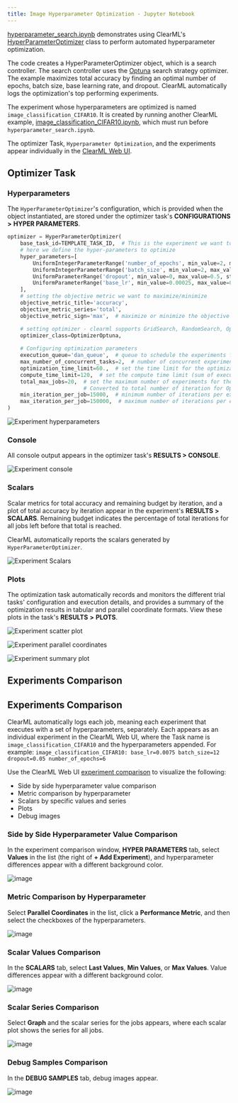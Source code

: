 ```yaml
---
title: Image Hyperparameter Optimization - Jupyter Notebook
---
```


[hyperparameter_search.ipynb](https://github.com/allegroai/clearml/blob/master/examples/frameworks/pytorch/notebooks/image/hyperparameter_search.ipynb) 
demonstrates using ClearML's [HyperParameterOptimizer](../../../../../references/sdk/hpo_optimization_hyperparameteroptimizer.md)
class to perform automated hyperparameter optimization. 

The code creates a HyperParameterOptimizer object, which is a search controller. The search controller uses the
[Optuna](../../../../../references/sdk/hpo_optuna_optuna_optimizeroptuna.md) search strategy optimizer. 
The example maximizes total accuracy by finding an optimal number of epochs, batch size, base learning rate, and dropout. ClearML 
automatically logs the optimization's top performing experiments.

The experiment whose hyperparameters are optimized is named `image_classification_CIFAR10`. It is created by running another 
ClearML example, [image_classification_CIFAR10.ipynb](https://github.com/allegroai/clearml/blob/master/examples/frameworks/pytorch/notebooks/image/image_classification_CIFAR10.ipynb), 
which must run before `hyperparameter_search.ipynb`.

The optimizer Task, `Hyperparameter Optimization`, and the experiments appear individually in the [ClearML Web UI](../../../../../webapp/webapp_overview.md).

## Optimizer Task

### Hyperparameters

The `HyperParameterOptimizer`'s configuration, which is provided when the object instantiated, are stored under the 
optimizer task's **CONFIGURATIONS** **>** **HYPER PARAMETERS**.

```python
optimizer = HyperParameterOptimizer(
    base_task_id=TEMPLATE_TASK_ID,  # This is the experiment we want to optimize
    # here we define the hyper-parameters to optimize
    hyper_parameters=[
        UniformIntegerParameterRange('number_of_epochs', min_value=2, max_value=12, step_size=2),
        UniformIntegerParameterRange('batch_size', min_value=2, max_value=16, step_size=2),
        UniformParameterRange('dropout', min_value=0, max_value=0.5, step_size=0.05),
        UniformParameterRange('base_lr', min_value=0.00025, max_value=0.01, step_size=0.00025),
    ],
    # setting the objective metric we want to maximize/minimize
    objective_metric_title='accuracy',
    objective_metric_series='total',
    objective_metric_sign='max',  # maximize or minimize the objective metric

    # setting optimizer - clearml supports GridSearch, RandomSearch, OptimizerBOHB and OptimizerOptuna
    optimizer_class=OptimizerOptuna,
    
    # Configuring optimization parameters
    execution_queue='dan_queue',  # queue to schedule the experiments for execution
    max_number_of_concurrent_tasks=2,  # number of concurrent experiments
    optimization_time_limit=60.,  # set the time limit for the optimization process
    compute_time_limit=120,  # set the compute time limit (sum of execution time on all machines)
    total_max_jobs=20,  # set the maximum number of experiments for the optimization. 
                        # Converted to total number of iteration for OptimizerBOHB
    min_iteration_per_job=15000,  # minimum number of iterations per experiment, till early stopping
    max_iteration_per_job=150000,  # maximum number of iterations per experiment
)
```

![Experiment hyperparameters](../../../../../img/examples_hyperparameter_search_01.png)

### Console

All console output appears in the optimizer task's **RESULTS > CONSOLE**.

![Experiment console](../../../../../img/examples_hyperparameter_search_03.png)

### Scalars

Scalar metrics for total accuracy and remaining budget by iteration, and a plot of total accuracy by iteration appear in the 
experiment's **RESULTS** **>** **SCALARS**. Remaining budget indicates the percentage of total iterations for all jobs left before that total is reached.

ClearML automatically reports the scalars generated by `HyperParameterOptimizer`.

![Experiment Scalars](../../../../../img/examples_hyperparameter_search_04.png)

### Plots

The optimization task automatically records and monitors the different trial tasks' configuration and execution details, and 
provides a summary of the optimization results in tabular and parallel coordinate formats. View these plots in the task's **RESULTS** **>** 
**PLOTS**. 

![Experiment scatter plot](../../../../../img/examples_hyperparameter_search_05.png)

![Experiment parallel coordinates](../../../../../img/examples_hyperparameter_search_02a.png)

![Experiment summary plot](../../../../../img/examples_hyperparameter_search_02b.png)


## Experiments Comparison

## Experiments Comparison

ClearML automatically logs each job, meaning each experiment that executes with a set of hyperparameters, separately. Each appears as an individual experiment in the ClearML Web UI, where the Task name is `image_classification_CIFAR10` and the hyperparameters appended.
For example: `image_classification_CIFAR10: base_lr=0.0075 batch_size=12 dropout=0.05 number_of_epochs=6`

Use the ClearML Web UI [experiment comparison](../../../../../webapp/webapp_exp_comparing.md) to visualize the following:

* Side by side hyperparameter value comparison
* Metric comparison by hyperparameter
* Scalars by specific values and series
* Plots
* Debug images

### Side by Side Hyperparameter Value Comparison

In the experiment comparison window, **HYPER PARAMETERS** tab, select **Values** in the list (the right of **+ Add Experiment**), and hyperparameter differences appear with a different background color.

![image](../../../../../img/examples_hyperparameter_search_06.png)

### Metric Comparison by Hyperparameter

Select **Parallel Coordinates** in the list, click a **Performance Metric**, and then select the checkboxes of the hyperparameters.

![image](../../../../../img/examples_hyperparameter_search_07.png)

### Scalar Values Comparison

In the **SCALARS** tab, select **Last Values**, **Min Values**, or **Max Values**. Value differences appear with a different background color.

![image](../../../../../img/examples_hyperparameter_search_09.png)

### Scalar Series Comparison

Select **Graph** and the scalar series for the jobs appears, where each scalar plot shows the series for all jobs.

![image](../../../../../img/examples_hyperparameter_search_08.png)

### Debug Samples Comparison

In the **DEBUG SAMPLES** tab, debug images appear.

![image](../../../../../img/examples_hyperparameter_search_10.png)